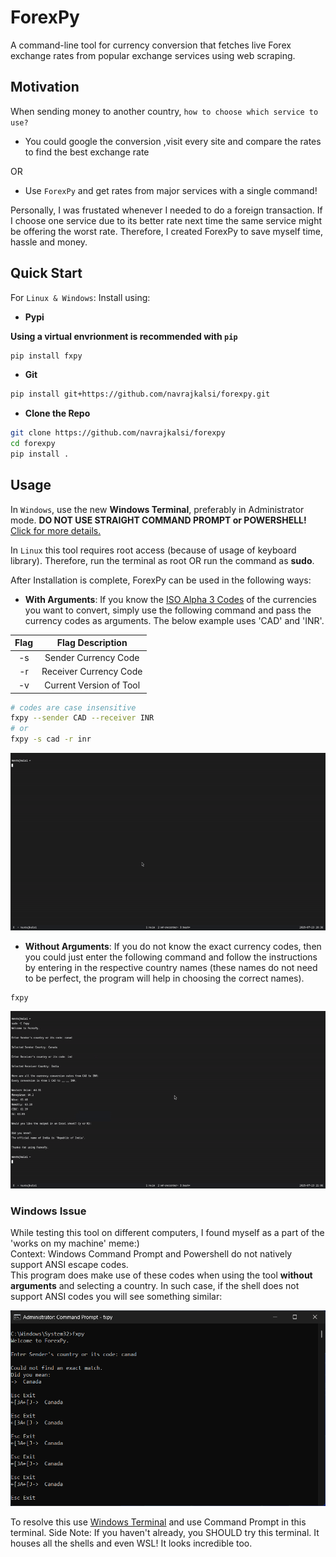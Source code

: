 # ForexPy

A command-line tool for currency conversion that fetches live Forex exchange rates from popular exchange services using web scraping.

## Motivation

When sending money to another country, `how to choose which service to use?`
* You could google the conversion ,visit every site and compare the rates to find the best exchange rate

OR

* Use `ForexPy` and get rates from major services with a single command!

Personally, I was frustated whenever I needed to do a foreign transaction. If I choose one service due to its better rate next time the same service might be offering the worst rate. Therefore, I created ForexPy to save myself time, hassle and money.


## Quick Start

For `Linux & Windows`:
Install using:
* __Pypi__

__Using a virtual envrionment is recommended with `pip`__
```bash
pip install fxpy
```

* __Git__

```bash
pip install git+https://github.com/navrajkalsi/forexpy.git
```

* __Clone the Repo__

```bash
git clone https://github.com/navrajkalsi/forexpy
cd forexpy
pip install .
```

## Usage

In `Windows`, use the new **Windows Terminal**, preferably in Administrator mode.
**DO NOT USE STRAIGHT COMMAND PROMPT or POWERSHELL!** [Click for more details.](#windows-issue)

In `Linux` this tool requires root access (because of usage of keyboard library). Therefore, run the terminal as root OR run the command as __sudo__.

After Installation is complete, ForexPy can be used in the following ways:

* __With Arguments__: If you know the <a href="https://en.wikipedia.org/wiki/ISO_4217">ISO Alpha 3 Codes</a> of the currencies you want to convert, simply use the following command and pass the currency codes as arguments. The below example uses 'CAD' and 'INR'.

| Flag | Flag Description|
|:----:|:---------------:|
|-s| Sender Currency Code |
|-r| Receiver Currency Code |
|-v| Current Version of Tool |

```bash
# codes are case insensitive
fxpy --sender CAD --receiver INR
# or
fxpy -s cad -r inr
```

![CAD to INR Example Conversion](https://raw.githubusercontent.com/navrajkalsi/forexpy/refs/heads/main/media/1.gif)

* __Without Arguments__: If you do not know the exact currency codes, then you could just enter the following command and follow the instructions by entering in the respective country names (these names do not need to be perfect, the program will help in choosing the correct names).

```bash
fxpy
```

![CAD to INR Example Conversion](https://raw.githubusercontent.com/navrajkalsi/forexpy/refs/heads/main/media/2.gif)

### Windows Issue
While testing this tool on different computers, I found myself as a part of the 'works on my machine' meme:)
<br>
Context: Windows Command Prompt and Powershell do not natively support ANSI escape codes.
<br>
This program does make use of these codes when using the tool **without arguments** and selecting a country.
In such case, if the shell does not support ANSI codes you will see something similar:

![Windows Command Prompt not supporting ANSI codes](https://raw.githubusercontent.com/navrajkalsi/forexpy/refs/heads/main/media/2.png)

To resolve this use [Windows Terminal](https://apps.microsoft.com/detail/9n0dx20hk701?hl=en-US&gl=US) and use Command Prompt in this terminal.
Side Note: If you haven't already, you SHOULD try this terminal. It houses all the shells and even WSL! It looks incredible too.

